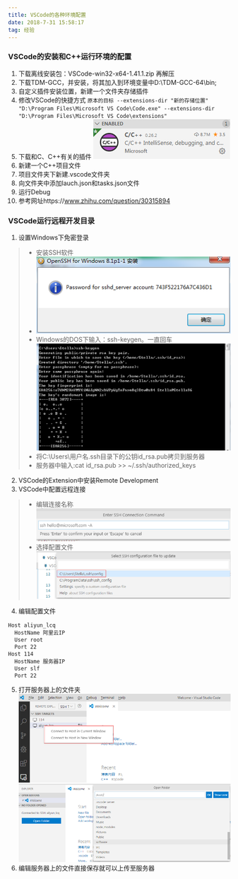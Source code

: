 ```yaml
---
title: VSCode的各种环境配置
date: 2018-7-31 15:58:17
tag: 经验
---
```

### VSCode的安装和C++运行环境的配置
1. 下载离线安装包：VSCode-win32-x64-1.41.1.zip 再解压
2. 下载TDM-GCC，并安装，将其加入到环境变量中D:\TDM-GCC-64\bin;
3. 自定义插件安装位置，新建一个文件夹存储插件
4. 修改VSCode的快捷方式
`原本的目标 --extensions-dir "新的存储位置"`
`"D:\Program Files\Microsoft VS Code\Code.exe" --extensions-dir "D:\Program Files\Microsoft VS Code\extensions"`
5. 下载和C、C++有关的插件
![C++插件](VSCode/vscode_1.png)
6. 新建一个C++项目文件
7. 项目文件夹下新建.vscode文件夹
8. 向文件夹中添加lauch.json和tasks.json文件
9. 运行Debug
10. 参考网址https://www.zhihu.com/question/30315894

### VSCode运行远程开发目录
1. 设置Windows下免密登录
> + 安装SSH软件
> + ![passward](VSCode/password.png)
> + Windows的DOS下输入：ssh-keygen。一直回车
> ![ssh-gen](VSCode/rsa.png)
> + 将C:\Users\用户名\.ssh目录下的公钥id_rsa.pub拷贝到服务器
> + 服务器中输入:cat id_rsa.pub >> ~/.ssh/authorized_keys
2. VSCode的Extension中安装Remote Development
3. VSCode中配置远程连接
> + 编辑连接名称
![connetion](VSCode/remote_1.png)
> + 选择配置文件
![config](VSCode/remote_2.png)
4. 编辑配置文件
```
Host aliyun_lcq
  HostName 阿里云IP
  User root
  Port 22
Host 114
  HostName 服务器IP
  User slf
  Port 22
```
5. 打开服务器上的文件夹
![remote](VSCode/remote_3.png)
![remote](VSCode/remote_4.png)
6. 编辑服务器上的文件直接保存就可以上传至服务器

